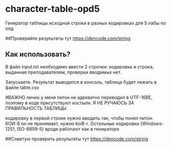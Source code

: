 # character-table-opd5

Генератор таблицы исходной строки в разных кодировках для 5 лабы по опд

##Проверяйте результаты тут https://dencode.com/string

## Как использовать?
В файл input.txt необходимо ввести 2 строчки: кодировка и строка, выданная преподавателем,  проверки вводимых нет.

Запускаете. Результат выводится в консоль, таблица будет лежать в файле table.csv

#ВАЖНО
лично у меня питон не адекватно переводил в UTF-16BE, поэтому в коде присутствуют костыли. Я НЕ РУЧАЮСЬ ЗА ПРАВИЛЬНОСТЬ ТАБЛИЦЫ.

кодировку в первой строке нужно вводить так, чтобы понял питон. 
КОИ-8 он не принимает, нужно koi8-r. Остальные кодировки (Windows-1251, ISO-8859-5) вроде работают как в генираторе

##Советую проверить результаты тут https://dencode.com/string
